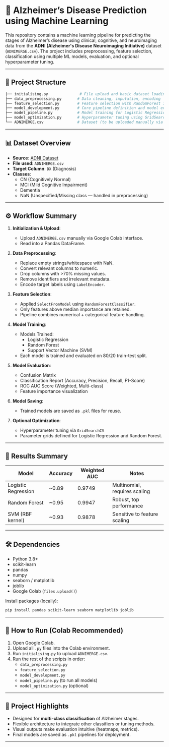 
# 🧠 Alzheimer’s Disease Prediction using Machine Learning

This repository contains a machine learning pipeline for predicting the stages of Alzheimer’s disease using clinical, cognitive, and neuroimaging data from the **ADNI (Alzheimer's Disease Neuroimaging Initiative)** dataset (`ADNIMERGE.csv`). The project includes preprocessing, feature selection, classification using multiple ML models, evaluation, and optional hyperparameter tuning.

---

## 📁 Project Structure

```bash
├── initialising.py              # File upload and basic dataset loading
├── data_preprocessing.py       # Data cleaning, imputation, encoding
├── feature_selection.py        # Feature selection with RandomForest importance
├── model_development.py        # Core pipeline definition and model evaluation
├── model_pipeline.py           # Model training for Logistic Regression, Random Forest, and SVM
├── model_optimization.py       # Hyperparameter tuning using GridSearchCV
└── ADNIMERGE.csv               # Dataset (to be uploaded manually via Colab)
```

---

## 📊 Dataset Overview

- **Source**: [ADNI Dataset](https://adni.loni.usc.edu/)
- **File used**: `ADNIMERGE.csv`
- **Target Column**: `DX` (Diagnosis)
- **Classes**: 
  - CN (Cognitively Normal)
  - MCI (Mild Cognitive Impairment)
  - Dementia
  - NaN (Unspecified/Missing class — handled in preprocessing)

---

## ⚙️ Workflow Summary

1. **Initialization & Upload**:
   - Upload `ADNIMERGE.csv` manually via Google Colab interface.
   - Read into a Pandas DataFrame.

2. **Data Preprocessing**:
   - Replace empty strings/whitespace with NaN.
   - Convert relevant columns to numeric.
   - Drop columns with >70% missing values.
   - Remove identifiers and irrelevant metadata.
   - Encode target labels using `LabelEncoder`.

3. **Feature Selection**:
   - Applied `SelectFromModel` using `RandomForestClassifier`.
   - Only features above median importance are retained.
   - Pipeline combines numerical + categorical feature handling.

4. **Model Training**:
   - Models Trained:
     - Logistic Regression
     - Random Forest
     - Support Vector Machine (SVM)
   - Each model is trained and evaluated on 80/20 train-test split.

5. **Model Evaluation**:
   - Confusion Matrix
   - Classification Report (Accuracy, Precision, Recall, F1-Score)
   - ROC AUC Score (Weighted, Multi-class)
   - Feature importance visualization

6. **Model Saving**:
   - Trained models are saved as `.pkl` files for reuse.

7. **Optional Optimization**:
   - Hyperparameter tuning via `GridSearchCV`
   - Parameter grids defined for Logistic Regression and Random Forest.

---

## 🧪 Results Summary

| Model              | Accuracy | Weighted AUC | Notes                            |
|-------------------|----------|--------------|----------------------------------|
| Logistic Regression | ~0.89   | 0.9749       | Multinomial, requires scaling    |
| Random Forest       | ~0.95   | 0.9947       | Robust, top performance          |
| SVM (RBF kernel)    | ~0.93   | 0.9878       | Sensitive to feature scaling     |

---

## 🛠 Dependencies

- Python 3.8+
- scikit-learn
- pandas
- numpy
- seaborn / matplotlib
- joblib
- Google Colab (`files.upload()`)

Install packages (locally):

```bash
pip install pandas scikit-learn seaborn matplotlib joblib
```

---

## 🧠 How to Run (Colab Recommended)

1. Open Google Colab.
2. Upload all `.py` files into the Colab environment.
3. Run `initialising.py` to upload `ADNIMERGE.csv`.
4. Run the rest of the scripts in order:
   - `data_preprocessing.py`
   - `feature_selection.py`
   - `model_development.py`
   - `model_pipeline.py` (to run all models)
   - `model_optimization.py` (optional)

---

## 📌 Project Highlights

- Designed for **multi-class classification** of Alzheimer stages.
- Flexible architecture to integrate other classifiers or tuning methods.
- Visual outputs make evaluation intuitive (heatmaps, metrics).
- Final models are saved as `.pkl` pipelines for deployment.

---



